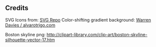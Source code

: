 


## Credits

SVG Icons from: [SVG Repo](https://www.svgrepo.com/)
Color-shifting gradient background: [Warren Davies / alvarotrigo.com](https://alvarotrigo.com/blog/animated-backgrounds-css/)

Boston skyline png: http://clipart-library.com/clip-art/boston-skyline-silhouette-vector-17.htm